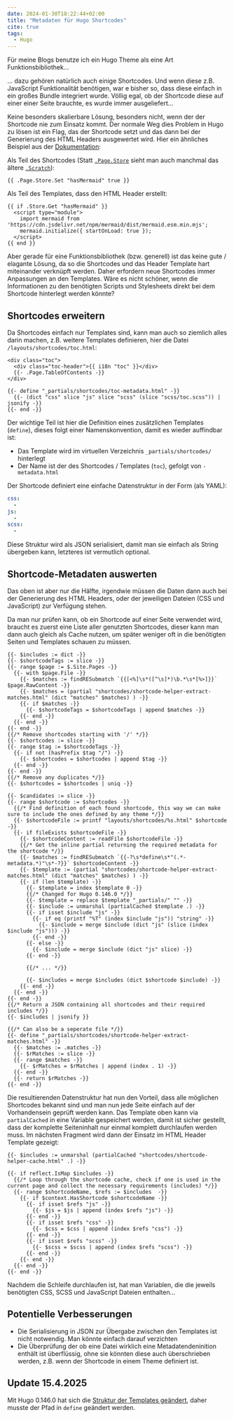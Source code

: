 ```yaml
---
date: 2024-01-30T18:22:44+02:00
title: "Metadaten für Hugo Shortcodes"
cite: true
tags:
  - Hugo
---
```


Für meine Blogs benutze ich ein Hugo Theme als eine Art Funktionsbibliothek...
<!--more-->

... dazu gehören natürlich auch einige Shortcodes. Und wenn diese z.B. JavaScript Funktionalität benötigen, war e bisher so, dass diese einfach in ein großes Bundle integriert wurde. Völlig egal, ob der Shortcode diese auf einer einer Seite brauchte, es wurde immer ausgeliefert...

Keine besonders skalierbare Lösung, besonders nicht, wenn der der Shortcode nie zum Einsatz kommt. Der normale Weg dies Problem in Hugo zu lösen ist ein Flag, das der Shortcode setzt und das dann bei der Generierung des HTML Headers ausgewertet wird. Hier ein ähnliches Beispiel aus der [Dokumentation](https://gohugo.io/content-management/diagrams/):

Als Teil des Shortcodes (Statt [`.Page.Store`](https://gohugo.io/methods/page/store/) sieht man auch manchmal das ältere [`.Scratch`](https://gohugo.io/methods/page/scratch/)):
```go-html-template
{{ .Page.Store.Set "hasMermaid" true }}
```

Als Teil des Templates, dass den HTML Header erstellt:
```go-html-template
{{ if .Store.Get "hasMermaid" }}
  <script type="module">
    import mermaid from 'https://cdn.jsdelivr.net/npm/mermaid/dist/mermaid.esm.min.mjs';
    mermaid.initialize({ startOnLoad: true });
  </script>
{{ end }}
```

Aber gerade für eine Funktionsbibliothek (bzw. generell) ist das keine gute / elagante Lösung, da so die Shortcodes und das Header Template hart miteinander verknüpft werden. Daher erfordern neue Shortcodes immer Anpassungen an den Templates. Wäre es nicht schöner, wenn die Informationen zu den benötigten Scripts und Stylesheets direkt bei dem Shortcode hinterlegt werden könnte?

## Shortcodes erweitern

Da Shortcodes einfach nur Templates sind, kann man auch so ziemlich alles darin machen, z.B. weitere Templates definieren, hier die Datei `/layouts/shortcodes/toc.html`:

```go-html-template
<div class="toc">
  <div class="toc-header">{{ i18n "toc" }}</div>
  {{- .Page.TableOfContents -}}
</div>

{{- define "_partials/shortcodes/toc-metadata.html" -}}
  {{- (dict "css" slice "js" slice "scss" (slice "scss/toc.scss")) | jsonify -}}
{{- end -}}
```

Der wichtige Teil ist hier die Definition eines zusätzlichen Templates (`define`), dieses folgt einer Namenskonvention, damit es wieder auffindbar ist:
* Das Template wird im virtuellen Verzeichnis `_partials/shortcodes/` hinterlegt
* Der Name ist der des Shortcodes / Templates (`toc`), gefolgt von `-metadata.html`

Der Shortcode definiert eine einfache Datenstruktur in der Form (als YAML):

```yaml
css:
  -
js:
  -
scss:
  -
```

Diese Struktur wird als JSON serialisiert, damit man sie einfach als String übergeben kann, letzteres ist vermutlich optional.

## Shortcode-Metadaten auswerten

Das oben ist aber nur die Hälfte, irgendwie müssen die Daten dann auch bei der Generierung des HTML Headers, oder der jeweiligen Dateien (CSS und JavaScript) zur Verfügung stehen.

Da man nur prüfen kann, ob ein Shortcode auf einer Seite verwendet wird, braucht es zuerst eine Liste aller genutzten Shortcodes, dieser kann man dann auch gleich als Cache nutzen, um später weniger oft in die benötigten Seiten und Templates schauen zu müssen.

```go-html-template
{{- $includes := dict -}}
{{- $shortcodeTags := slice -}}
{{- range $page := $.Site.Pages -}}
  {{- with $page.File -}}
    {{- $matches := findRESubmatch `{{[<%]\s*([^\s]*)\b.*\s*[%>]}}` $page.RawContent -}}
    {{- $matches = (partial "shortcodes/shortcode-helper-extract-matches.html" (dict "matches" $matches) ) -}}
    {{- if $matches -}}
      {{- $shortcodeTags = $shortcodeTags | append $matches -}}
    {{- end -}}
  {{- end -}}
{{- end -}}
{{/* Remove shortcodes starting with '/' */}}
{{- $shortcodes := slice -}}
{{- range $tag := $shortcodeTags -}}
  {{- if not (hasPrefix $tag "/") -}}
    {{- $shortcodes = $shortcodes | append $tag -}}
  {{- end -}}
{{- end -}}
{{/* Remove any duplicates */}}
{{- $shortcodes = $shortcodes | uniq -}}

{{- $candidates := slice -}}
{{- range $shortcode := $shortcodes -}}
  {{/* Find definition of each found shortcode, this way we can make sure to include the ones defined by any theme */}}
  {{- $shortcodeFile := printf "layouts/shortcodes/%s.html" $shortcode -}}
  {{- if fileExists $shortcodeFile -}}
    {{- $shortcodeContent := readFile $shortcodeFile -}}
    {{/* Get the inline partial returning the required metadata for the shortcode */}}
    {{- $matches := findRESubmatch `{{-?\s*define\s*"(.*-metadata.*)"\s*-?}}` $shortcodeContent -}}
    {{- $template := (partial "shortcodes/shortcode-helper-extract-matches.html" (dict "matches" $matches) ) -}}
    {{- if (len $template) -}}
      {{- $template = index $template 0 -}}
      {{/* Changed for Hugo 0.146.0 */}}
      {{- $template = replace $template "_partials/" "" -}}
      {{- $include := unmarshal (partialCached $template .) -}}
      {{- if isset $include "js" -}}
        {{- if eq (printf "%T" (index $include "js")) "string" -}}
          {{- $include = merge $include (dict "js" (slice (index $include "js"))) -}}
        {{- end -}}
      {{- else -}}
        {{- $include = merge $include (dict "js" slice) -}}
      {{- end -}}

      {{/* ... */}}

      {{- $includes = merge $includes (dict $shortcode $include) -}}
    {{- end -}}
  {{- end -}}
{{- end -}}
{{/* Return a JSON containing all shortcodes and their required includes */}}
{{- $includes | jsonify }}

{{/* Can also be a seperate file */}}
{{- define "_partials/shortcodes/shortcode-helper-extract-matches.html" -}}
  {{- $matches := .matches -}}
  {{- $rMatches := slice -}}
  {{- range $matches -}}
    {{- $rMatches = $rMatches | append (index . 1) -}}
  {{- end -}}
  {{- return $rMatches -}}
{{- end -}}
```

Die resultierenden Datenstruktur hat nun den Vorteil, dass alle möglichen Shortcodes bekannt sind und man nun jede Seite einfach auf der Vorhandensein geprüft werden kann. Das Template oben kann via `partialCached` in eine Variable gespeichert werden, damit ist sicher gestellt, dass der komplette Seiteninhalt nur einmal komplett durchlaufen werden muss. Im nächsten Fragment wird dann der Einsatz im HTML Header Template gezeigt:

```
{{- $includes := unmarshal (partialCached "shortcodes/shortcode-helper-cache.html" .) -}}

{{- if reflect.IsMap $includes -}}
  {{/* Loop through the shortcode cache, check if one is used in the current page and collect the necessary requirements (includes) */}}
  {{- range $shortcodeName, $refs := $includes  -}}
    {{- if $context.HasShortcode $shortcodeName -}}
      {{- if isset $refs "js" -}}
        {{- $js = $js | append (index $refs "js") -}}
      {{- end -}}
      {{- if isset $refs "css" -}}
        {{- $css = $css | append (index $refs "css") -}}
      {{- end -}}
      {{- if isset $refs "scss" -}}
        {{- $scss = $scss | append (index $refs "scss") -}}
      {{- end -}}
    {{- end -}}
  {{- end -}}
{{- end -}}
```

Nachdem die Schleife durchlaufen ist, hat man Variablen, die die jeweils benötigten CSS, SCSS und JavaScript Dateien enthalten...

## Potentielle Verbesserungen

* Die Serialisierung in JSON zur Übergabe zwischen den Templates ist nicht notwendig. Man könnte einfach darauf verzichten
* Die Überprüfung der ob eine Datei wirklich eine Metadatendeninition enthält ist überflüssig, ohne sie könnten diese auch überschrieben werden, z.B. wenn der Shortcode in einem Theme definiert ist.

## Update 15.4.2025

Mit Hugo 0.146.0 hat sich die [Struktur der Templates geändert](https://github.com/gohugoio/hugo/pull/13541), daher musste der Pfad in `define` geändert werden.
